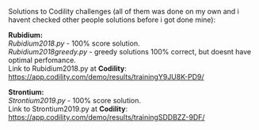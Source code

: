 Solutions to Codility challenges (all of them was done on my own and i havent checked other people solutions before i got done mine):  
  
**Rubidium:**  
*Rubidium2018.py*	- 100% score solution.  
*Rubidium2018greedy.py* - greedy solutions 100% correct, but doesnt have optimal perfomance.  
Link to Rubidium2018.py at **Codility**: https://app.codility.com/demo/results/trainingY9JU8K-PD9/  

**Strontium:**  
*Strontium2019.py* - 100% score solution.  
Link to Strontium2019.py at **Codility**: https://app.codility.com/demo/results/trainingSDDBZZ-9DF/
